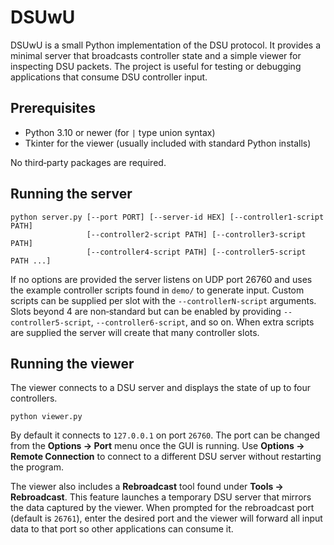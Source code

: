 # DSUwU

DSUwU is a small Python implementation of the DSU protocol. It provides a
minimal server that broadcasts controller state and a simple viewer for
inspecting DSU packets. The project is useful for testing or debugging
applications that consume DSU controller input.

## Prerequisites

- Python 3.10 or newer (for `|` type union syntax)
- Tkinter for the viewer (usually included with standard Python installs)

No third‑party packages are required.

## Running the server

```
python server.py [--port PORT] [--server-id HEX] [--controller1-script PATH]
                 [--controller2-script PATH] [--controller3-script PATH]
                 [--controller4-script PATH] [--controller5-script PATH ...]
```

If no options are provided the server listens on UDP port 26760 and uses the
example controller scripts found in `demo/` to generate input. Custom scripts can
be supplied per slot with the `--controllerN-script` arguments. Slots beyond 4
are non‑standard but can be enabled by providing `--controller5-script`,
`--controller6-script`, and so on. When extra scripts are supplied the server
will create that many controller slots.

## Running the viewer

The viewer connects to a DSU server and displays the state of up to four
controllers.

```
python viewer.py
```

By default it connects to `127.0.0.1` on port `26760`. The port can be changed
from the **Options → Port** menu once the GUI is running. Use **Options →
Remote Connection** to connect to a different DSU server without restarting the
program.

The viewer also includes a **Rebroadcast** tool found under **Tools →
Rebroadcast**. This feature launches a temporary DSU server that mirrors the
data captured by the viewer. When prompted for the rebroadcast port (default is
`26761`), enter the desired port and the viewer will forward all input data to
that port so other applications can consume it.

